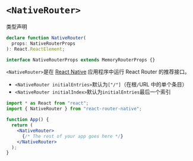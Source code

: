 # `<NativeRouter>`

类型声明

```ts
declare function NativeRouter(
  props: NativeRouterProps
): React.ReactElement;

interface NativeRouterProps extends MemoryRouterProps {}
```

`<NativeRouter>`是在 [React Native](https://reactnative.dev/) 应用程序中运行 React Router 的推荐接口。

- `<NativeRouter initialEntries>`默认为`["/"]`（在根`/`URL 中的单个条目）
- `<NativeRouter initialIndex>`默认为`initialEntries`最后一个索引

```jsx
import * as React from "react";
import { NativeRouter } from "react-router-native";

function App() {
  return (
    <NativeRouter>
      {/* The rest of your app goes here */}
    </NativeRouter>
  );
}
```

